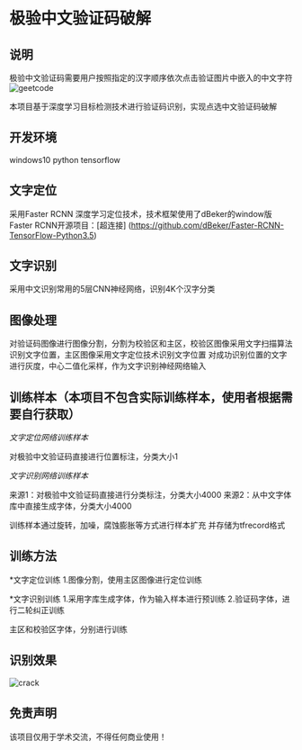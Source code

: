 
# 极验中文验证码破解

## 说明
极验中文验证码需要用户按照指定的汉字顺序依次点击验证图片中嵌入的中文字符
![geetcode](https://github.com/pf67/GeekChinese_crack/blob/master/data/demo/input/313_148.jpg)

本项目基于深度学习目标检测技术进行验证码识别，实现点选中文验证码破解

## 开发环境
windows10 python tensorflow


## 文字定位
采用Faster RCNN 深度学习定位技术，技术框架使用了dBeker的window版Faster RCNN开源项目：[超连接] (https://github.com/dBeker/Faster-RCNN-TensorFlow-Python3.5)

## 文字识别
采用中文识别常用的5层CNN神经网络，识别4K个汉字分类

## 图像处理
对验证码图像进行图像分割，分割为校验区和主区，校验区图像采用文字扫描算法识别文字位置，主区图像采用文字定位技术识别文字位置
对成功识别位置的文字进行灰度，中心二值化采样，作为文字识别神经网络输入

## 训练样本（本项目不包含实际训练样本，使用者根据需要自行获取）
*文字定位网络训练样本*

对极验中文验证码直接进行位置标注，分类大小1

*文字识别网络训练样本*

来源1：对极验中文验证码直接进行分类标注，分类大小4000
来源2：从中文字体库中直接生成字体，分类大小4000

训练样本通过旋转，加噪，腐蚀膨胀等方式进行样本扩充
并存储为tfrecord格式

## 训练方法

*文字定位训练
1.图像分割，使用主区图像进行定位训练

*文字识别训练
1.采用字库生成字体，作为输入样本进行预训练
2.验证码字体，进行二轮纠正训练

主区和校验区字体，分别进行训练

## 识别效果
![crack](https://github.com/pf67/GeekChinese_crack/blob/master/data/demo/input/result.jpg)

## 免责声明
该项目仅用于学术交流，不得任何商业使用！
